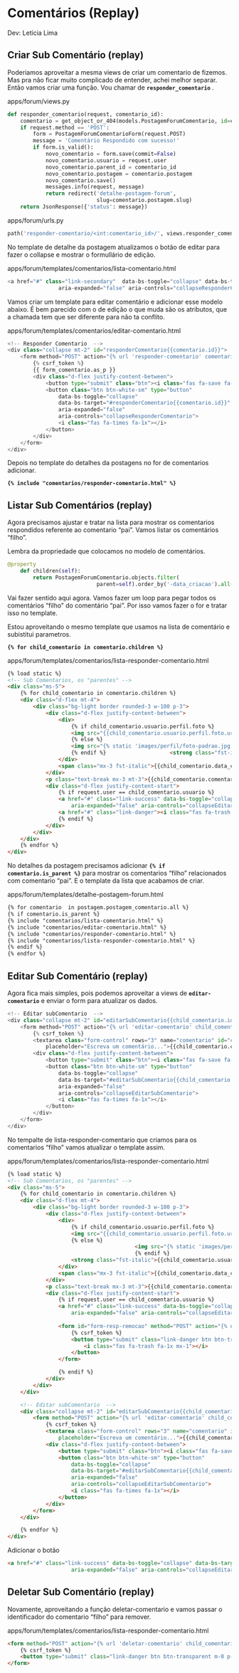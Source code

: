 # Comentários **(Replay)**

Dev: Letícia Lima

## **Criar Sub Comentário (replay)**

Poderiamos aproveitar a mesma views de criar um comentario de fizemos. Mas pra não ficar muito complicado de entender, achei melhor separar. Então vamos criar uma função. Vou chamar de **`responder_comentario`** .

apps/forum/views.py

```python
def responder_comentario(request, comentario_id):
    comentario = get_object_or_404(models.PostagemForumComentario, id=comentario_id)
    if request.method == 'POST':
        form = PostagemForumComentarioForm(request.POST)
        message = 'Comentário Respondido com sucesso!'
        if form.is_valid():
            novo_comentario = form.save(commit=False)
            novo_comentario.usuario = request.user
            novo_comentario.parent_id = comentario_id
            novo_comentario.postagem = comentario.postagem
            novo_comentario.save()
            messages.info(request, message)
            return redirect('detalhe-postagem-forum',
                            slug=comentario.postagem.slug)
    return JsonResponse({'status': message})
```

apps/forum/urls.py

```python
path('responder-comentario/<int:comentario_id>/', views.responder_comentario, name='responder-comentario'),
```

No template de detalhe da postagem atualizamos o botão de editar para fazer o collapse e mostrar o formullário de edição.

apps/forum/templates/comentarios/lista-comentario.html

```python
<a href="#" class="link-secondary"  data-bs-toggle="collapse" data-bs-target="#responderComentario{{comentario.id}}" 
                aria-expanded="false" aria-controls="collapseResponderComentario"><i class="fa fa-reply fa-1x mx-1"></i>Responder</a>
```

Vamos criar um template para editar comentário e adicionar esse modelo abaixo. É bem parecido com o de edição o que muda são os atributos, que a chamada tem que ser diferente para não ta conflito.

apps/forum/templates/comentarios/editar-comentario.html

```python
<!-- Responder Comentario  -->
<div class="collapse mt-2" id="responderComentario{{comentario.id}}"> 
    <form method="POST" action="{% url 'responder-comentario' comentario.id %}"> 
        {% csrf_token %}
        {{ form_comentario.as_p }}
        <div class="d-flex justify-content-between">  
            <button type="submit" class="btn"><i class="fas fa-save fa-1x"></i> Salvar</button>    
            <button class="btn btn-white-sm" type="button" 
                data-bs-toggle="collapse" 
                data-bs-target="#responderComentario{{comentario.id}}" 
                aria-expanded="false" 
                aria-controls="collapseResponderComentario">
                <i class="fas fa-times fa-1x"></i>
            </button>  
        </div>  
    </form> 
</div>
```

Depois no template do detalhes da postagens no for de comentarios adicionar.

**`{% include "comentarios/responder-comentario.html" %}`**

## **Listar Sub Comentários (replay)**

Agora precisamos ajustar e tratar na lista para mostrar os comentarios respondidos referente ao comentario “pai”. Vamos listar os comentários “filho”. 

Lembra da propriedade que colocamos no modelo de comentários.

```python
@property
    def children(self):
        return PostagemForumComentario.objects.filter(
                            parent=self).order_by('-data_criacao').all()
```

Vai fazer sentido aqui agora. Vamos fazer um loop para pegar todos os comentários “filho” do comentário “pai”. Por isso vamos fazer o for e tratar isso no template. 

Estou aproveitando o mesmo template que usamos na lista de comentário e subistitui parametros.

**`{% for child_comentario in comentario.children %}`**

apps/forum/templates/comentarios/lista-responder-comentario.html

```html
{% load static %}
<!-- Sub Comentarios, os "parentes" -->
<div class="ms-5">
    {% for child_comentario in comentario.children %} 
    <div class="d-flex mt-4"> 
        <div class="bg-light border rounded-3 w-100 p-3">
            <div class="d-flex justify-content-between">  
                <div>
                    {% if child_comentario.usuario.perfil.foto %} 
                    <img src="{{child_comentario.usuario.perfil.foto.url}}" class="rounded-circle mr-2" width="30" height="30"> 
                    {% else %}
                    <img src="{% static 'images/perfil/foto-padrao.jpg' %}" class="rounded-circle mr-2" width="30" height="30">
                    {% endif %}                    <strong class="fst-italic">{{child_comentario.usuario.first_name}} {{child_comentario.usuario.last_name}}</strong>
                </div>  
                <span class="mx-3 fst-italic">{{child_comentario.data_criacao}}</span> 
            </div> 
            <p class="text-break mx-3 mt-3">{{child_comentario.comentario}}</p> 
            <div class="d-flex justify-content-start">  
                {% if request.user == child_comentario.usuario %}
                <a href="#" class="link-success" data-bs-toggle="collapse" data-bs-target="#editarSubComentario{{child_comentario.id}}" 
                    aria-expanded="false" aria-controls="collapseEditarSubComentario"><i class="fas fa-edit mx-2"></i></a>
                <a href="#" class="link-danger"><i class="fas fa-trash fa-1x mx-1"></i></a> 
                {% endif %}
            </div>  
        </div>  
    </div>  
    {% endfor %} 
</div>
```

No detalhes da postagem precisamos adicionar  **`{% if comentario.is_parent %}`** para mostrar os comentarios “filho” relacionados com comentario “pai”. E o template da lista que acabamos de criar.

apps/forum/templates/detalhe-postagem-forum.html

```html
{% for comentario  in postagem.postagem_comentario.all %}
{% if comentario.is_parent %}
{% include "comentarios/lista-comentario.html" %}
{% include "comentarios/editar-comentario.html" %}
{% include "comentarios/responder-comentario.html" %}
{% include "comentarios/lista-responder-comentario.html" %}
{% endif %}
{% endfor %}
```

## **Editar Sub Comentário (replay)**

Agora fica mais simples, pois podemos aproveitar a views de **`editar-comentario`** e enviar o form para atualizar os dados. 

```python
<!-- Editar subComentario  -->
<div class="collapse mt-2" id="editarSubComentario{{child_comentario.id}}"> 
    <form method="POST" action="{% url 'editar-comentario' child_comentario.id %}"> 
        {% csrf_token %}
        <textarea class="form-control" rows="3" name="comentario" id="comentario" 
            placeholder="Escreva um comentário...">{{child_comentario.comentario}}</textarea>  
        <div class="d-flex justify-content-between">  
            <button type="submit" class="btn"><i class="fas fa-save fa-1x"></i> Salvar</button>    
            <button class="btn btn-white-sm" type="button" 
                data-bs-toggle="collapse" 
                data-bs-target="#editarSubComentario{{child_comentario.id}}" 
                aria-expanded="false" 
                aria-controls="collapseEditarSubComentario">
                <i class="fas fa-times fa-1x"></i>
            </button>  
        </div>  
    </form> 
</div>
```

No tempalte de lista-responder-comentario que criamos para os comentarios “filho” vamos atualizar o template assim.

apps/forum/templates/comentarios/lista-responder-comentario.html

```html
{% load static %}
<!-- Sub Comentarios, os "parentes" -->
<div class="ms-5">
    {% for child_comentario in comentario.children %} 
    <div class="d-flex mt-4"> 
        <div class="bg-light border rounded-3 w-100 p-3">
            <div class="d-flex justify-content-between">  
                <div>
                    {% if child_comentario.usuario.perfil.foto %} 
                    <img src="{{child_comentario.usuario.perfil.foto.url}}" class="rounded-circle mr-2" width="30" height="30"> 
                    {% else %}
                                        <img src="{% static 'images/perfil/foto-padrao.jpg' %}" class="rounded-circle mr-2" width="30" height="30">
                                        {% endif %}
                    <strong class="fst-italic">{{child_comentario.usuario.first_name}} {{child_comentario.usuario.last_name}}</strong>
                </div>  
                <span class="mx-3 fst-italic">{{child_comentario.data_criacao}}</span> 
            </div> 
            <p class="text-break mx-3 mt-3">{{child_comentario.comentario}}</p> 
            <div class="d-flex justify-content-start">  
                {% if request.user == child_comentario.usuario %}
                <a href="#" class="link-success" data-bs-toggle="collapse" data-bs-target="#editarSubComentario{{child_comentario.id}}" 
                    aria-expanded="false" aria-controls="collapseEditarSubComentario"><i class="fas fa-edit mx-2"></i></a>
    
                <form id="form-resp-remocao" method="POST" action="{% url 'deletar-comentario' child_comentario.id %}">
                    {% csrf_token %}
                    <button type="submit" class="link-danger btn btn-transparent m-0 p-0">
                        <i class="fas fa-trash fa-1x mx-1"></i>
                    </button>
                </form> 

                {% endif %}
            </div>  
        </div>  
    </div>  

    <!-- Editar subComentario  -->
    <div class="collapse mt-2" id="editarSubComentario{{child_comentario.id}}"> 
        <form method="POST" action="{% url 'editar-comentario' child_comentario.id %}"> 
            {% csrf_token %}
            <textarea class="form-control" rows="3" name="comentario" id="comentario" 
                placeholder="Escreva um comentário...">{{child_comentario.comentario}}</textarea>  
            <div class="d-flex justify-content-between">  
                <button type="submit" class="btn"><i class="fas fa-save fa-1x"></i> Salvar</button>    
                <button class="btn btn-white-sm" type="button" 
                    data-bs-toggle="collapse" 
                    data-bs-target="#editarSubComentario{{child_comentario.id}}" 
                    aria-expanded="false" 
                    aria-controls="collapseEditarSubComentario">
                    <i class="fas fa-times fa-1x"></i>
                </button>  
            </div>  
        </form> 
    </div>

    {% endfor %} 
</div> 
```

Adicionar o botão

```html
<a href="#" class="link-success" data-bs-toggle="collapse" data-bs-target="#editarSubComentario{{child_comentario.id}}" 
                    aria-expanded="false" aria-controls="collapseEditarSubComentario"><i class="fas fa-edit mx-2"></i></a>
```

    

## **Deletar Sub Comentário  (replay)**

Novamente, aproveitando a função deletar-comentario e vamos passar o identificador do comentario “filho” para remover.

apps/forum/templates/comentarios/lista-responder-comentario.html

```html
<form method="POST" action="{% url 'deletar-comentario' child_comentario.id %}">
    {% csrf_token %}  
    <button type="submit" class="link-danger btn btn-transparent m-0 p-0"><i class="fas fa-trash fa-1x mx-1"></i></button> 
</form>
```